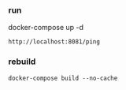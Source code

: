 ### run
docker-compose up -d

```http://localhost:8081/ping```

### rebuild
```docker-compose build --no-cache```
